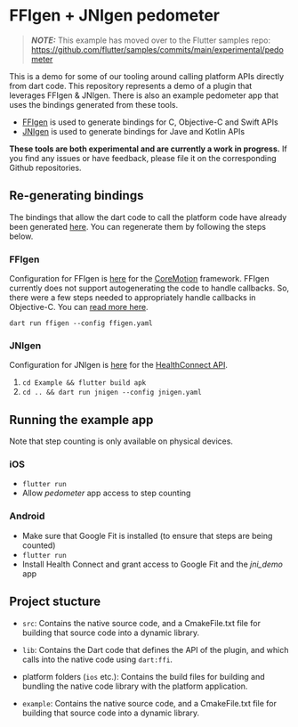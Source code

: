 # FFIgen + JNIgen pedometer

> **_NOTE:_**  This example has moved over to the Flutter samples repo: https://github.com/flutter/samples/commits/main/experimental/pedometer

This is a demo for some of our tooling around calling platform APIs directly from dart code. This repository represents a demo of a plugin that leverages FFIgen & JNIgen. There is also an example pedometer app that uses the bindings generated from these tools. 

- [FFIgen](https://pub.dev/packages/ffigen) is used to generate bindings for C, Objective-C and Swift APIs
- [JNIgen](https://pub.dev/packages/jnigen) is used to generate bindings for Jave and Kotlin APIs

**These tools are both experimental and are currently a work in progress.** If you find any issues or have feedback, please file it on the corresponding Github repositories. 


## Re-generating bindings
The bindings that allow the dart code to call the platform code have already been generated [here](/lib). You can regenerate them by following the steps below. 

### FFIgen 
Configuration for FFIgen is [here](/ffigen.yaml) for the [CoreMotion](https://developer.apple.com/documentation/coremotion) framework. FFIgen currently does not support autogenerating the code to handle callbacks. So, there were a few steps needed to appropriately handle callbacks in Objective-C. You can [read more here](https://dart.dev/guides/libraries/objective-c-interop#callbacks-and-multithreading-limitations).

`dart run ffigen --config ffigen.yaml`

### JNIgen
Configuration for JNIgen is [here](/jnigen.yaml) for the [HealthConnect API](https://developer.android.com/guide/health-and-fitness/health-connect).

1. `cd Example && flutter build apk`
2. `cd .. && dart run jnigen --config jnigen.yaml`


## Running the example app
Note that step counting is only available on physical devices. 

### iOS
- `flutter run`
- Allow *pedometer* app access to step counting

### Android
- Make sure that Google Fit is installed (to ensure that steps are being counted)
- `flutter run`
- Install Health Connect and grant access to Google Fit and the *jni_demo* app


## Project stucture

* `src`: Contains the native source code, and a CmakeFile.txt file for building
  that source code into a dynamic library.

* `lib`: Contains the Dart code that defines the API of the plugin, and which
  calls into the native code using `dart:ffi`.

* platform folders (`ios` etc.): Contains the build files
  for building and bundling the native code library with the platform application.

* `example`: Contains the native source code, and a CmakeFile.txt file for building
  that source code into a dynamic library.



